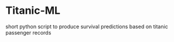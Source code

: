 # Titanic-ML
short python script to produce survival predictions based on titanic passenger records
